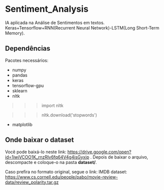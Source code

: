# Sentiment_Analysis
IA aplicada na Análise de Sentimentos em textos. Keras+Tensorflow+RNN(Recurrent Neural Network)-LSTM(Long Short-Term Memory).

## Dependências

Pacotes necessários:

* numpy
* pandas
* keras
* tensorflow-gpu
* sklearn
* nltk
>>>import nltk

>>>nltk.download('stopwords')
* matplotlib


## Onde baixar o dataset

Você pode baixá-lo neste link: https://drive.google.com/open?id=1iwjVCOO1K_rnzRIv6fq64V4g4isGyxip .
Depois de baixar o arquivo, descompacte e coloque-o na pasta **dataset/**.

Caso prefira no formato original, segue o link:
IMDB dataset: https://www.cs.cornell.edu/people/pabo/movie-review-data/review_polarity.tar.gz

